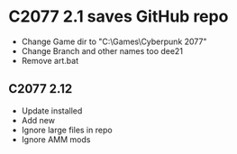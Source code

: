# C2077 2.1 saves GitHub repo 

- Change Game dir to "C:\Games\Cyberpunk 2077"
- Change Branch and other names too dee21
- Remove art.bat

## C2077 2.12

- Update installed
- Add new
- Ignore large files in repo
- Ignore AMM mods
